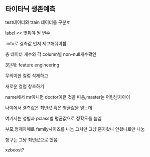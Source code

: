 ## 타이타닉 생존예측

test데이터와 train 데이터를 구분ㅎ

label << 맞춰야 될 변수

.info로 결측값 먼저 제고해줘야함

총 데이터 개수와 각 column별 non-null개수확인





3단계: feature engineering

무의미한 컬럼 삭제하고

새로운 컬럼 창조하기

name에서 mr아니면 doctor이런 것을 따옴,master는 어린남자아이

나이에서 결측값은 최빈값 혹은 평균값을 넣는데

여기서는 성별과 pclass별 평균값으로 정확도를 높임

부모,형제자매로 family사이즈를 나눔 그치만 그냥 혼자왔나 안왔나로만 나눔

항구는 그냥 최빈값으로 했음

xzboost?











